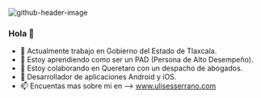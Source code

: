 ![github-header-image](https://user-images.githubusercontent.com/21280506/157725800-5cd2a71b-2d21-4316-bfcd-f99e6f11ecd6.png)
### Hola 👋

- 🔭 Actualmente trabajo en Gobierno del Estado de Tlaxcala.
- 🌱 Estoy aprendiendo como ser un PAD (Persona de Alto Desempeño).
- 👯 Estoy colaborando en Queretaro con un despacho de abogados.
- 🤔 Desarrollador de aplicaciones Android y iOS.
- 📫 Encuentas mas sobre mi en --> www.ulisesserrano.com
